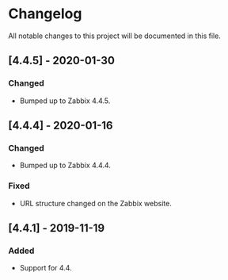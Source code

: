 # Changelog
All notable changes to this project will be documented in this file.

## [4.4.5] - 2020-01-30
### Changed
- Bumped up to Zabbix 4.4.5.

## [4.4.4] - 2020-01-16
### Changed
- Bumped up to Zabbix 4.4.4.
### Fixed
- URL structure changed on the Zabbix website.

## [4.4.1] - 2019-11-19
### Added
- Support for 4.4.
